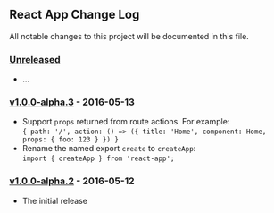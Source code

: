 ## React App Change Log

All notable changes to this project will be documented in this file.

### [Unreleased][unreleased]

- ...

### [v1.0.0-alpha.3] - 2016-05-13

- Support `props` returned from route actions. For example:<br>
  `{ path: '/', action: () => ({ title: 'Home', component: Home, props: { foo: 123 } }) }`
- Rename the named export `create` to `createApp`:<br>
  `import { createApp } from 'react-app';`

### [v1.0.0-alpha.2] - 2016-05-12

- The initial release

[unreleased]: https://github.com/kriasoft/react-app/compare/v1.0.0-alpha.3...HEAD
[v1.0.0-alpha.3]: https://github.com/kriasoft/react-app/compare/v1.0.0-alpha.2...v1.0.0-alpha.3
[v1.0.0-alpha.2]: https://github.com/kriasoft/react-app/commit/0afe0fe7741723ea07ee87ad4b22382c2204c575
